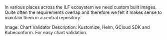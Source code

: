 In various places across the ILF ecosystem we need custom built images. Quite often the requirements overlap and therefore we felt it makes sense to maintain them in a central repository.

Image: Chart Validator
Description: Kustomize, Helm, GCloud SDK and Kubeconform. For easy chart validation.

